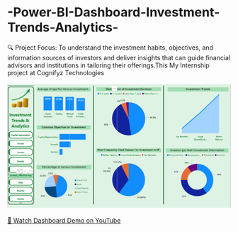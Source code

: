 # -Power-BI-Dashboard-Investment-Trends-Analytics-
🔍 Project Focus: To understand the investment habits, objectives, and information sources of investors and deliver insights that can guide financial advisors and institutions in tailoring their offerings.This My Internship project at Cognifyz Technologies
<br> <br>
<img src="https://github.com/Nishith2025/-Power-BI-Dashboard-Investment-Trends-Analytics-/blob/7a96c2c305cc635e2282516a077efd6460069240/Screenshot%20.png" alt="Image Description" width="800">
<br><br>
[🎥 Watch Dashboard Demo on YouTube](https://youtu.be/ffXSV75N4WE)
